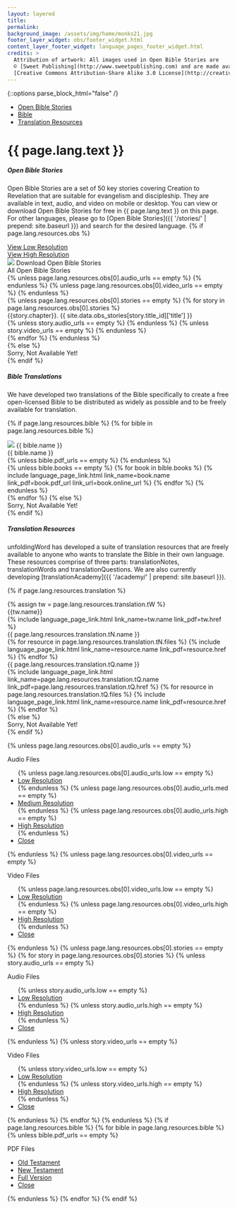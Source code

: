 ```yaml
---
layout: layered
title:
permalink:
background_image: /assets/img/home/monks21.jpg
footer_layer_widget: obs/footer_widget.html
content_layer_footer_widget: language_pages_footer_widget.html
credits: >
  Attribution of artwork: All images used in Open Bible Stories are
  © [Sweet Publishing](http://www.sweetpublishing.com) and are made available under a
  [Creative Commons Attribution-Share Alike 3.0 License](http://creativecommons.org/licenses/by-sa/3.0).
---
```

{::options parse_block_html="false" /}
<div class="language-page-banner">
  <div class="row">
    <div class="col-sm-6 first">
      <div class="navigation">
          <ul>
              <li><a href="#open-bible-stories" class="scroll-to open-accordion">Open Bible Stories</a></li>
              <li><a href="#bible-translations" class="scroll-to open-accordion">Bible</a></li>
              <li><a href="#translation-resources" class="scroll-to">Translation Resources</a></li>
          </ul>
      </div>
    </div>
    <div class="col-sm-6 language-page-title last">
      <h1><span class="highlight" lang="{{ page.lang.code }}" dir="{{ page.lang.direction }}">{{ page.lang.text }}</span></h1>
    </div>
  </div>
</div>

##### Open Bible Stories

Open Bible Stories are a set of 50 key stories covering Creation to Revelation that are suitable for evangelism and discipleship.  They are available in text, audio, and video on mobile or desktop.  You can view or download Open Bible Stories for free in <span lang="{{ page.lang.code }}" dir="{{ page.lang.direction }}">{{ page.lang.text }}</span> on this page.  For other languages,  please go to [Open Bible Stories]({{ '/stories/' | prepend: site.baseurl }}) and search for the desired language.
{% if page.lang.resources.obs %}
  <div class="presentations">
    <div class="row">
      <div class="col-sm-6 text-center first">
        <a class="btn btn-primary" href="{{ page.lang.resources.obs[0].low_res_slideshow_url }}" title="View Low Resolution">
          <i class="fa fa-desktop"></i> View Low Resolution
        </a>
      </div>
      <div class="col-sm-6 text-center last">
        <a class="btn btn-primary" href="{{ page.lang.resources.obs[0].high_res_slideshow_url }}" title="View High Resolution">
          <i class="fa fa-desktop"></i> View High Resolution
        </a>
      </div>
    </div>
  </div>
  <div class="accordion open-bible-stories-accordion" data-accordion>
      <div class="control" data-control>
        <img src="{{ page.lang.resources.obs[0].checking_level_image | prepend: site.baseurl }}" class="checking"> Download Open Bible Stories<i class="fa fa-toggle fa-caret-right"></i>
      </div>
      <div class="accordion-content" style="position: relative;" data-content>
        <div class="content-item">
          <div class="row">
            <div class="col-sm-6 first">
              All Open Bible Stories
            </div>
            <div class="col-sm-6 last text-right">
              <a class="download-resource-icon" href="{{ page.lang.resources.obs[0].pdf_url }}" title="PDF Document"><i class="fa fa-file-pdf-o"></i></a>
              {% unless page.lang.resources.obs[0].audio_urls == empty %}
                <a href="#popup_dropdown_all_audio" class="download-resource-icon popup_dropdown_all_audio_open" title="Audio Files"><i class="fa fa-volume-up"></i></a>
              {% endunless %}
              {% unless page.lang.resources.obs[0].video_urls == empty %}
                <a class="download-resource-icon popup_dropdown_all_video_open" href="#popup_dropdown_all_video" title="Video Files"><i class="fa fa-film"></i></a>
              {% endunless %}
            </div>
          </div>
        </div>
        {% unless page.lang.resources.obs[0].stories == empty %}
          {% for story in page.lang.resources.obs[0].stories %}
            <div class="content-item">
              <div class="row">
                <div class="col-sm-10 first">
                  {{story.chapter}}. {{ site.data.obs_stories[story.title_id]['title'] }}
                </div>
                <div class="col-sm-2 last text-right">
                {% unless story.audio_urls == empty %}
                  <a href="#popup_dropdown_audio_{{ story.title_id | downcase }}" class="download-resource-icon popup_dropdown_audio_{{ story.title_id | downcase }}_open" title="Audio Files"><i class="fa fa-volume-up"></i></a>
                {% endunless %}
                {% unless story.video_urls == empty %}
                  <a href="#popup_dropdown_video_{{ story.title_id | downcase }}" class="download-resource-icon popup_dropdown_video_{{ story.title_id | downcase }}_open" title="Video Files"><i class="fa fa fa-film"></i></a>
                {% endunless %}
                </div>
              </div>
            </div>
          {% endfor %}
        {% endunless %}
      </div>
  </div>
{% else %}
  <div class="accordion open-bible-stories-accordion" data-accordion>
    <div class="control" data-control>Sorry, Not Available Yet!</div>
    <div class="accordion-content" data-content></div>
  </div>
{% endif %}

##### Bible Translations

We have developed two translations of the Bible specifically to create a free open-licensed Bible to be distributed as widely as possible and to be freely available for translation.

{% if page.lang.resources.bible %}
{% for bible in page.lang.resources.bible %}
  <div id="bible-translations-{{ bible.slug }}" class="accordion bible-translations-{{ bible.slug }}-accordion" data-accordion>
    <div class="control" lang="{{ page.lang.code }}" dir="{{ page.lang.direction }}" data-control>
      <img src="{{ bible.checking_level_image | prepend: site.baseurl }}" class="checking"> {{ bible.name }}<i class="fa fa-toggle fa-caret-right"></i>
    </div>
    <div class="accordion-content" data-content>
      <div class="content-item">
        <div class="row">
          <div class="col-sm-6 first">
            {{ bible.name }}
          </div>
          <div class="col-sm-6 last text-right">
            {% unless bible.pdf_urls == empty %}
              <a href="#popup_dropdown_pdfs_for_{{ bible.slug }}" class="download-resource-icon popup_dropdown_pdfs_for_{{ bible.slug }}_open" title="PDF Documents"><i class="fa fa-file-pdf-o"></i></a>
            {% endunless %}
            <a class="download-resource-icon" href="{{ bible.online_url }}" title="Web Browser"><i class="fa fa-desktop"></i></a>
          </div>
        </div>
      </div>
      {% unless bible.books == empty %}
        {% for book in bible.books %}
          {% include language_page_link.html link_name=book.name link_pdf=book.pdf_url link_url=book.online_url %}
        {% endfor %}
      {% endunless %}
    </div>
  </div>
{% endfor %}
{% else %}
  <div class="accordion bible-translations-accordion" data-accordion>
      <div class="control" data-control>Sorry, Not Available Yet!</div>
      <div class="accordion-content" data-content></div>
  </div>
{% endif %}

##### Translation Resources

unfoldingWord has developed a suite of translation resources that are freely available to anyone who wants to translate the Bible in their own language.  These resources comprise of three parts: translationNotes, translationWords and translationQuestions.  We are also currently developing [translationAcademy]({{ '/academy/' | prepend: site.baseurl }}).

{% if page.lang.resources.translation %}
<div id="translation-words" class="accordion translation-words-accordion" data-accordion>
  {% assign tw = page.lang.resources.translation.tW %}
  <div class="control" data-control>{{tw.name}}<i class="fa fa-toggle fa-caret-right"></i></div>
  <div class="accordion-content" data-content>
    {% include language_page_link.html link_name=tw.name link_pdf=tw.href %}
  </div>
</div>
<div id="translation-notes" class="accordion translation-notes-accordion" data-accordion>
  <div class="control" data-control>{{ page.lang.resources.translation.tN.name }}<i class="fa fa-toggle fa-caret-right"></i></div>
  <div class="accordion-content" data-content>
    {% for resource in page.lang.resources.translation.tN.files %}
      {% include language_page_link.html link_name=resource.name link_pdf=resource.href %}
    {% endfor %}
  </div>
</div>
<div id="translation-questions" class="accordion translation-questions-accordion" data-accordion>
  <div class="control" data-control>{{ page.lang.resources.translation.tQ.name }}<i class="fa fa-toggle fa-caret-right"></i></div>
  <div class="accordion-content" data-content>
    {% include language_page_link.html link_name=page.lang.resources.translation.tQ.name link_pdf=page.lang.resources.translation.tQ.href %}
    {% for resource in page.lang.resources.translation.tQ.files %}
      {% include language_page_link.html link_name=resource.name link_pdf=resource.href %}
    {% endfor %}
  </div>
</div>
{% else %}
<div class="accordion translation-resources-accordion" data-accordion>
  <div class="control" data-control>Sorry, Not Available Yet!</div>
  <div class="accordion-content" data-content></div>
</div>
{% endif %}

<script type="application/javascript">
  $().ready(function() {
    setupAccordion();
    $('#popup_dropdown_all_audio, #popup_dropdown_all_video').popup({type: 'tooltip'});
{% unless page.lang.resources.obs[0].stories == empty %}
  {% for story in page.lang.resources.obs[0].stories %}
  {% unless story.audio_urls == empty %}
    $('#popup_dropdown_audio_{{ story.title_id | downcase }}').popup({type: 'tooltip'});
  {% endunless %}
  {% unless story.video_urls == empty %}
    $('#popup_dropdown_video_{{ story.title_id | downcase }}').popup({type: 'tooltip'});
  {% endunless %}
  {% endfor %}
{% endunless %}
{% for bible in page.lang.resources.bible %}
  {% unless bible.pdf_urls == empty %}
    $('#popup_dropdown_pdfs_for_{{ bible.slug }}').popup({type: 'tooltip'});
  {% endunless %}
{% endfor %}
  });
</script>
{% unless page.lang.resources.obs[0].audio_urls == empty %}
  <div id="popup_dropdown_all_audio" class="popup-overlay">
    <div class="popup-title">
      <p>Audio Files</p>
    </div>
    <div class="popup-nav">
      <ul>
        {% unless page.lang.resources.obs[0].audio_urls.low == empty %}
          <li><a href="{{ page.lang.resources.obs[0].audio_urls.low }}" title="Low Resolution Audio">Low Resolution</a></li>
        {% endunless %}
        {% unless page.lang.resources.obs[0].audio_urls.med == empty %}
          <li><a href="{{ page.lang.resources.obs[0].audio_urls.med }}" title="Medium Resolution Audio">Medium Resolution</a></li>
        {% endunless %}
        {% unless page.lang.resources.obs[0].audio_urls.high == empty %}
          <li><a href="{{ page.lang.resources.obs[0].audio_urls.high }}" title="High Resolution Audio">High Resolution</a></li>
        {% endunless %}
        <li><a href="#" title="Close" class="popup_dropdown_all_audio_close">Close</a></li>
      </ul>
    </div>
  </div>
{% endunless %}
{% unless page.lang.resources.obs[0].video_urls == empty %}
  <div id="popup_dropdown_all_video" class="popup-overlay">
    <div class="popup-title">
      <p>Video Files</p>
    </div>
    <div class="popup-nav">
      <ul>
        {% unless page.lang.resources.obs[0].video_urls.low == empty %}
          <li><a href="{{ page.lang.resources.obs[0].video_urls.low }}" title="Low Resolution Video">Low Resolution</a></li>
        {% endunless %}
        {% unless page.lang.resources.obs[0].video_urls.high == empty %}
          <li><a href="{{ page.lang.resources.obs[0].video_urls.high }}" title="High Resolution Video">High Resolution</a></li>
        {% endunless %}
        <li><a href="#" title="Close" class="popup_dropdown_all_video_close">Close</a></li>
      </ul>
    </div>
  </div>
{% endunless %}
{% unless page.lang.resources.obs[0].stories == empty %}
  {% for story in page.lang.resources.obs[0].stories %}
  {% unless story.audio_urls == empty %}
  <div id="popup_dropdown_audio_{{ story.title_id | downcase }}" class="popup-overlay">
    <div class="popup-title">
      <p>Audio Files</p>
    </div>
    <div class="popup-nav">
      <ul>
        {% unless story.audio_urls.low == empty %}
          <li><a href="{{ story.audio_urls.low }}" title="Low Resolution Audio">Low Resolution</a></li>
        {% endunless %}
        {% unless story.audio_urls.high == empty %}
          <li><a href="{{ story.audio_urls.high }}" title="High Resolution Audio">High Resolution</a></li>
        {% endunless %}
        <li><a href="#" title="Close" class="popup_dropdown_audio_{{ story.title_id | downcase }}_close">Close</a></li>
      </ul>
    </div>
  </div>
  {% endunless %}
  {% unless story.video_urls == empty %}
  <div id="popup_dropdown_video_{{ story.title_id | downcase }}" class="popup-overlay">
    <div class="popup-title">
      <p>Video Files</p>
    </div>
    <div class="popup-nav">
      <ul>
        {% unless story.video_urls.low == empty %}
          <li><a href="{{ story.video_urls.low }}" title="Low Resolution Video">Low Resolution</a></li>
        {% endunless %}
        {% unless story.video_urls.high == empty %}
          <li><a href="{{ story.video_urls.high }}" title="High Resolution Video">High Resolution</a></li>
        {% endunless %}
        <li><a href="#" title="Close" class="popup_dropdown_video_{{ story.title_id | downcase }}_close">Close</a></li>
      </ul>
    </div>
  </div>
  {% endunless %}
  {% endfor %}
{% endunless %}
{% if page.lang.resources.bible %}
  {% for bible in page.lang.resources.bible %}
  {% unless bible.pdf_urls == empty %}
  <div id="popup_dropdown_pdfs_for_{{ bible.slug }}" class="popup-overlay">
    <div class="popup-title">
      <p>PDF Files</p>
    </div>
    <div class="popup-nav">
      <ul>
        <li><a href="{{ bible.pdf_urls.old_testament }}" title="Old Testament">Old Testament</a></li>
        <li><a href="{{ bible.pdf_urls.new_testament }}" title="New Testament">New Testament</a></li>
        <li><a href="{{ bible.pdf_urls.full }}" title="Full Version">Full Version</a></li>
        <li><a href="#" title="Close" class="popup_dropdown_pdfs_for_{{ bible.slug }}_close">Close</a></li>
      </ul>
    </div>
  </div>
  {% endunless %}
  {% endfor %}
{% endif %}
